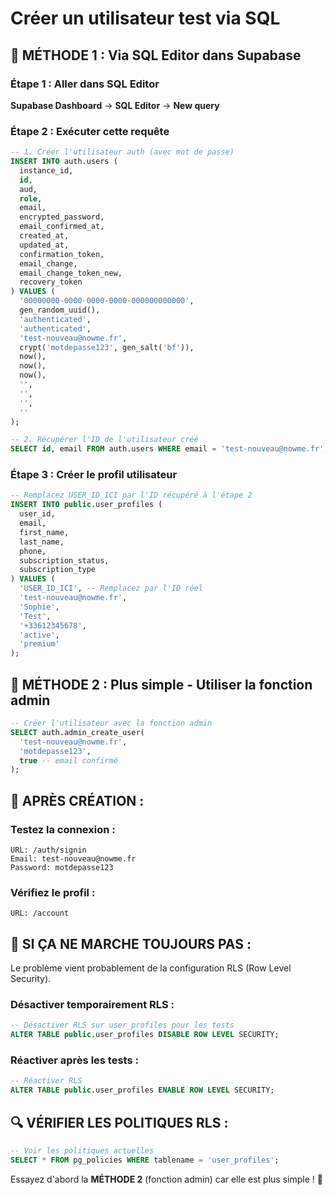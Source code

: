 # Créer un utilisateur test via SQL

## 🔧 **MÉTHODE 1 : Via SQL Editor dans Supabase**

### Étape 1 : Aller dans SQL Editor
**Supabase Dashboard** → **SQL Editor** → **New query**

### Étape 2 : Exécuter cette requête
```sql
-- 1. Créer l'utilisateur auth (avec mot de passe)
INSERT INTO auth.users (
  instance_id,
  id,
  aud,
  role,
  email,
  encrypted_password,
  email_confirmed_at,
  created_at,
  updated_at,
  confirmation_token,
  email_change,
  email_change_token_new,
  recovery_token
) VALUES (
  '00000000-0000-0000-0000-000000000000',
  gen_random_uuid(),
  'authenticated',
  'authenticated',
  'test-nouveau@nowme.fr',
  crypt('motdepasse123', gen_salt('bf')),
  now(),
  now(),
  now(),
  '',
  '',
  '',
  ''
);

-- 2. Récupérer l'ID de l'utilisateur créé
SELECT id, email FROM auth.users WHERE email = 'test-nouveau@nowme.fr';
```

### Étape 3 : Créer le profil utilisateur
```sql
-- Remplacez USER_ID_ICI par l'ID récupéré à l'étape 2
INSERT INTO public.user_profiles (
  user_id,
  email,
  first_name,
  last_name,
  phone,
  subscription_status,
  subscription_type
) VALUES (
  'USER_ID_ICI', -- Remplacez par l'ID réel
  'test-nouveau@nowme.fr',
  'Sophie',
  'Test',
  '+33612345678',
  'active',
  'premium'
);
```

## 🔧 **MÉTHODE 2 : Plus simple - Utiliser la fonction admin**

```sql
-- Créer l'utilisateur avec la fonction admin
SELECT auth.admin_create_user(
  'test-nouveau@nowme.fr',
  'motdepasse123',
  true -- email confirmé
);
```

## 🎯 **APRÈS CRÉATION :**

### Testez la connexion :
```
URL: /auth/signin
Email: test-nouveau@nowme.fr
Password: motdepasse123
```

### Vérifiez le profil :
```
URL: /account
```

## 🚨 **SI ÇA NE MARCHE TOUJOURS PAS :**

Le problème vient probablement de la configuration RLS (Row Level Security). 

### Désactiver temporairement RLS :
```sql
-- Désactiver RLS sur user_profiles pour les tests
ALTER TABLE public.user_profiles DISABLE ROW LEVEL SECURITY;
```

### Réactiver après les tests :
```sql
-- Réactiver RLS
ALTER TABLE public.user_profiles ENABLE ROW LEVEL SECURITY;
```

## 🔍 **VÉRIFIER LES POLITIQUES RLS :**

```sql
-- Voir les politiques actuelles
SELECT * FROM pg_policies WHERE tablename = 'user_profiles';
```

Essayez d'abord la **MÉTHODE 2** (fonction admin) car elle est plus simple ! 🚀